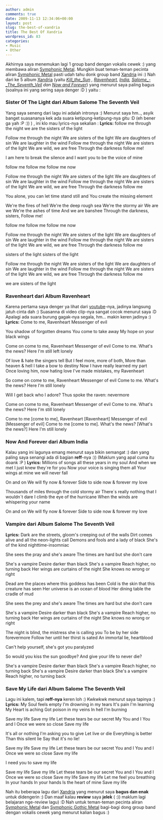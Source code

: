 ```yaml
---
author: admin
comments: true
date: 2009-11-13 12:34:06+00:00
layout: post
slug: the-best-of-xandria
title: The Best Of Xandria
wordpress_id: 83
categories:
- Music
- Other
---
```


Akhirnya saya menemukan lagi 1 group band dengan vokalis cewek :) yang membawa aliran [Symphonic Metal](http://en.wikipedia.org/wiki/Symphonic_metal). Mungkin buat teman-teman pecinta aliran [Symphonic Metal](http://en.wikipedia.org/wiki/Symphonic_metal) pasti udah tahu donk group band [Xandria](http://en.wikipedia.org/wiki/Xandria) ini :) Nah dari ke 5 album [Xandria](http://en.wikipedia.org/wiki/Xandria) (yaitu _[Kill_the_Sun](http://en.wikipedia.org/wiki/Kill_the_Sun) , [Ravenheart](http://en.wikipedia.org/wiki/Ravenheart), [India](http://en.wikipedia.org/wiki/India_(album)), [Salome_-_The_Seventh_Veil](http://en.wikipedia.org/wiki/Salom%C3%A9_-_The_Seventh_Veil) dan [Now and Forever](http://en.wikipedia.org/wiki/Now_%26_Forever_-_Best_of_Xandria)_) yang menurut saya paling bagus (soalnya ini yang sering saya denger :D ) yaitu :



### Sister Of The Light dari Album Salome The Seventh Veil



Yang saya seneng dari lagu ini adalah intronya :) Menurut saya hm.., asyik banget suasananya kek ada suara ketipung-ketipung-nya gitu :D (eh bener ga yah :P :)) ) , ini klo mau lyrics-nya sekalian :
**Lyrics:**
follow me through the night
we are the sisters of the light

Follow me through the night
We are sisters of the light
We are daughters of sin
We are laughter in the wind
Follow me through the night
We are sisters of the light
We are wild, we are free
Through the darkness follow me!

I am here to break the silence and
I want you to be the voice of mine

follow me follow me follow me now

Follow me through the night
We are sisters of the light
We are daughters of sin
We are laughter in the wind
Follow me through the night
We are sisters of the light
We are wild, we are free
Through the darkness follow me

You alone, you can let time stand still and
You create the missing element

We're the fires of hell
We're the deep rough sea
We're the stormy air
We are we
We're the ashes of time
And we are banshee
Through the darkness, sisters,
Follow me!

follow me follow me follow me now

Follow me through the night
We are sisters of the light
We are daughters of sin
We are laughter in the wind
Follow me through the night
We are sisters of the light
We are wild, we are free
Through the darkness follow me

sisters of the light
sisters of the light

Follow me through the night
We are sisters of the light
We are daughters of sin
We are laughter in the wind
Follow me through the night
We are sisters of the light
We are wild, we are free
Through the darkness follow me

we are sisters of the light
<!-- more -->


### Ravenheart dari Album Ravenheart



Karena pertama saya denger ya lihat dari [youtube](www.youtube.com)-nya, jadinya langsung jatuh cinta dah :) Suasanna di video clip-nya sangat cocok menurut saya :D Apalagi ada suara burung gagak-nya segala, hm... makin keren jadinya :)
**Lyrics:**
Come to me, Ravenheart
Messenger of evil

You shadow of forgotten dreams
You come to take away
My hope on your black wings

Come on come to me, Ravenheart
Messenger of evil
Come to me. What's the news?
Here I'm still left lonely

Of love & hate the singers tell
But I feel more, more of both,
More than heaven & hell
I take a bow to destiny
Now I have really learned my part
Once loving him, now hating love
I've made mistakes, my Ravenheart

So come on come to me, Ravenheart
Messenger of evil
Come to me. What's the news?
Here I'm still lonely

Will I get back who I adore?
Thus spoke the raven: nevermore

Come on come to me, Ravenheart
Messenger of evil
Come to me. What's the news?
Here I'm still lonely

Come to me [come to me], Ravenheart [Ravenheart]
Messenger of evil [Messenger of evil]
Come to me [come to me]. What's the news? [What's the news?]
Here I'm still lonely



### Now And Forever dari Album India



Kalau yang ini  lagunya emang menurut saya bikin semangat :) dan yang paling saya senangi ada di bagian **reff**-nya :)) (Maklum yang apal cuma itu doank :P )
**Lyrics:**
Millions of songs all these years in my soul
And when we met I just knew they´re for you
Now your voice is singing them all
Your wings at mine we will never fall

On and on
We will fly now & forever
Side to side now & forever my love

Thousands of miles through the cold stormy air
There´s really nothing that I wouldn´t dare
I climb the eye of the hurricane
When the winds are whispering your name

On and on
We will fly now & forever
Side to side now & forever my love



### Vampire dari Album Salome The Seventh Veil



**Lyrics:**
Dark are the streets, gloom's creeping out of the walls
Dirt comes alive and all the neon-lights call
Demons and fools and a lady of black
She's of the kind nighttime-insomniac

She sees the pray and she's aware
The times are hard but she don't care

She's a vampire
Desire darker than black
She's a vampire
Reach higher, no turning back
Her wings are curtains of the night
She knows no wrong or right

Dead are the places where this goddess has been
Cold is the skin that this creature has seen
Her universe is an ocean of blood
Her dining table the cradle of mud

She sees the prey and she's aware
The times are hard but she don't care

She's a vampire
Desire darker than black
She's a vampire
Reach higher, no turning back
Her wings are curtains of the night
She knows no wrong or right

The night is blind, the mistress she is calling you
To be by her side forevermore
Follow her until her thirst is sated
An immortal lie, heartblood

Can't help yourself, she's got you paralyzed

So would you kiss the sun goodbye?
And give your life to never die?

She's a vampire
Desire darker than black
She's a vampire
Reach higher, no turning back
She's a vampire
Desire darker than black
She's a vampire
Reach higher, no turning back



### Save My Life dari Album Salome The Seventh Veil



Lagu ini kalem, tapi **reff-nya** keren loh :) Kwkwkwk menurut saya tapinya :)
**Lyrics:**
My Soul feels empty
I'm drowning in my tears
It's pain I'm learning
My Heart is aching
Got poison in my veins
In hell I'm burning

Save my life
Save my life
Let these tears be our secret
My You and I
You and I
Once we were so close
Save my life

It's all or nothing
I'm asking you to give
Let live or die
Everything is better
Than this silent lie
Say that it's no lie!

Save my life
Save my life
Let these tears be our secret
You and I
You and I
Once we were so close
Save my life

I need you to save my life

Save my life
Save my life
Let these tears be our secret
You and I
You and I
Once we were so close
Save my life
Save my life
Let me feel you breathing
In your hands
In your hands
Is the heart of mine
Save my life

Nah itu beberapa lagu dari [Xandria](http://en.wikipedia.org/wiki/Xandria) yang menurut saya **bagus dan enak** untuk didengerin :) Dan maaf kalau **review** saya **jelek** ( :)) maklum lagi belajaran nge-review lagu) :D Nah untuk teman-teman pecinta aliran [Symphonic Metal](http://en.wikipedia.org/wiki/Symphonic_metal) dan [Symphonic Gothic Metal](http://en.wikipedia.org/wiki/Gothic_metal) bagi-bagi dong group band dengan vokalis cewek yang menurut kalian bagus :)

